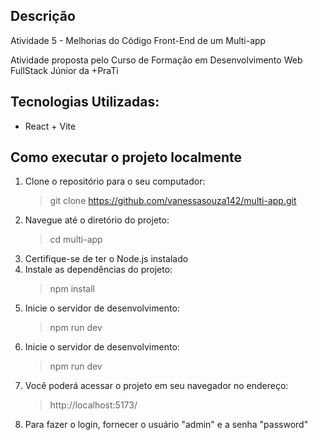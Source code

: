 ## Descrição
Atividade 5 - Melhorias do Código Front-End de um Multi-app

Atividade proposta pelo Curso de Formação em Desenvolvimento Web FullStack Júnior da +PraTi

## Tecnologias Utilizadas:
- React + Vite
 
## Como executar o projeto localmente
1. Clone o repositório para o seu computador:
   > git clone https://github.com/vanessasouza142/multi-app.git
2. Navegue até o diretório do projeto: 
   > cd multi-app
3. Certifique-se de ter o Node.js instalado
4. Instale as dependências do projeto:
   > npm install
5. Inicie o servidor de desenvolvimento:
   > npm run dev
6. Inicie o servidor de desenvolvimento:
   > npm run dev
7. Você poderá acessar o projeto em seu navegador no endereço:
   > http://localhost:5173/
8. Para fazer o login, fornecer o usuário "admin" e a senha "password"